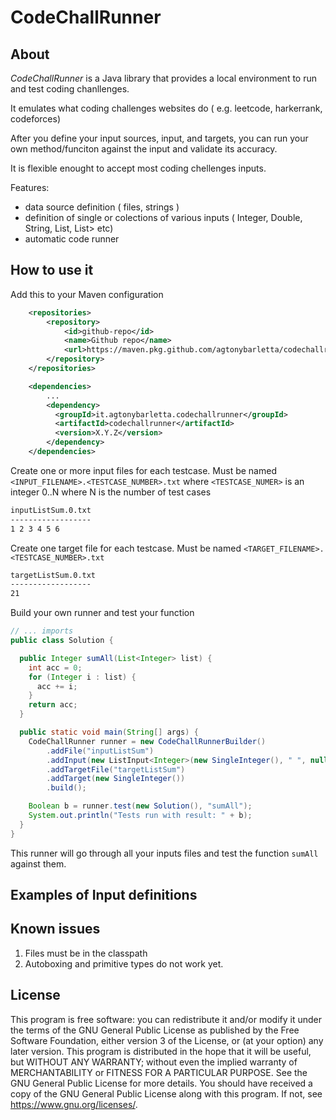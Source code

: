 # CodeChallRunner

## About

_CodeChallRunner_ is a Java library that provides a local environment to run and test coding chanllenges.

It emulates what coding challenges websites do ( e.g. leetcode, harkerrank, codeforces)

After you define your input sources, input, and targets, you can run your own method/funciton against the input and validate its accuracy.

It is flexible enought to accept most coding chellenges inputs.

Features:

- data source definition ( files, strings )
- definition of single or colections of various inputs ( Integer, Double, String, List<?>, List<List<?>> etc)
- automatic code runner

## How to use it

Add this to your Maven configuration

```xml
    <repositories>
        <repository>
            <id>github-repo</id>
            <name>Github repo</name>
            <url>https://maven.pkg.github.com/agtonybarletta/codechallrunner</url>
        </repository>
    </repositories>

    <dependencies>
        ...
        <dependency>
          <groupId>it.agtonybarletta.codechallrunner</groupId>
          <artifactId>codechallrunner</artifactId>
          <version>X.Y.Z</version>
        </dependency>
    </dependencies>
```

Create one or more input files for each testcase. Must be named  `<INPUT_FILENAME>.<TESTCASE_NUMBER>.txt` where `<TESTCASE_NUMER>` is an integer 0..N where N is the number of test cases

```txt
inputListSum.0.txt
------------------
1 2 3 4 5 6
```

Create one target file for each testcase. Must be named  `<TARGET_FILENAME>.<TESTCASE_NUMBER>.txt`

```txt
targetListSum.0.txt
------------------
21
```

Build your own runner and test your function

```java
// ... imports
public class Solution {

  public Integer sumAll(List<Integer> list) {
    int acc = 0;
    for (Integer i : list) {
      acc += i;
    }
    return acc;
  }

  public static void main(String[] args) {
    CodeChallRunner runner = new CodeChallRunnerBuilder()
        .addFile("inputListSum")
        .addInput(new ListInput<Integer>(new SingleInteger(), " ", null, null))
        .addTargetFile("targetListSum")
        .addTarget(new SingleInteger())
        .build();

    Boolean b = runner.test(new Solution(), "sumAll");
    System.out.println("Tests run with result: " + b);
  }
}
```

This runner will go through all your inputs files and test the function `sumAll` against them.

## Examples of Input definitions

## Known issues

1. Files must be in the classpath
2. Autoboxing and primitive types do not work yet.

## License

This program is free software: you can redistribute it and/or modify
it under the terms of the GNU General Public License as published by
the Free Software Foundation, either version 3 of the License, or
(at your option) any later version. 
This program is distributed in the hope that it will be useful,
but WITHOUT ANY WARRANTY; without even the implied warranty of
MERCHANTABILITY or FITNESS FOR A PARTICULAR PURPOSE.  See the
GNU General Public License for more details. 
You should have received a copy of the GNU General Public License
along with this program.  If not, see <https://www.gnu.org/licenses/>.

